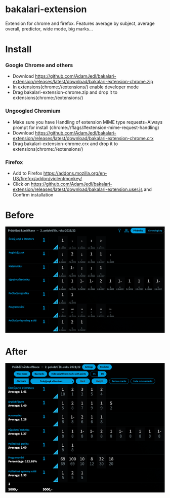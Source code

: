 # bakalari-extension
Extension for chrome and firefox. Features average by subject, average overall, predictor, wide mode, big marks...
# Install

### Google Chrome and others
- Download https://github.com/AdamJedl/bakalari-extension/releases/latest/download/bakalari-extension-chrome.zip  
- In extensions(chrome://extensions/) enable developer mode  
- Drag bakalari-extension-chrome.zip and drop it to extensions(chrome://extensions/)

### Ungoogled Chromium
- Make sure you have Handling of extension MIME type requests=Always prompt for install (chrome://flags/#extension-mime-request-handling)  
- Download https://github.com/AdamJedl/bakalari-extension/releases/latest/download/bakalari-extension-chrome.crx  
- Drag bakalari-extension-chrome.crx and drop it to extensions(chrome://extensions/)

### Firefox
- Add to Firefox https://addons.mozilla.org/en-US/firefox/addon/violentmonkey/
- Click on https://github.com/AdamJedl/bakalari-extension/releases/latest/download/bakalari-extension.user.js and Confirm installation


# Before
![alt text](images/before.png)
# After
![alt text](images/after.png)
